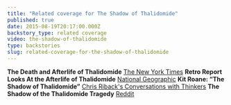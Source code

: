 ```yaml
---
title: "Related coverage for The Shadow of Thalidomide"
published: true
date: 2015-08-19T20:17:00.000Z
backstory_type: related coverage
video: the-shadow-of-thalidomide
type: backstories
slug: related-coverage-for-the-shadow-of-thalidomide
---
```


**The Death and Afterlife of Thalidomide**
[The New York Times](http://www.nytimes.com/2013/09/23/booming/the-death-and-afterlife-of-thalidomide.html?ref=booming&_r=0)
**Retro Report Looks At the Afterlife of Thalidomide**
[National Geographic](http://phenomena.nationalgeographic.com/2013/09/23/retro-report-looks-at-the-afterlife-of-thalidomide/)
**Kit Roane: “The Shadow of Thalidomide”**
[Chris Riback's Conversations with Thinkers](http://chrisriback.com/2013/09/27/retro-reports-kit-roane-the-shadow-of-thalidomide/)
**The Shadow of the Thalidomide Tragedy**
[Reddit](https://www.reddit.com/r/Documentaries/comments/3hlc7e/the_shadow_of_the_thalidomide_tragedy_2013/)


